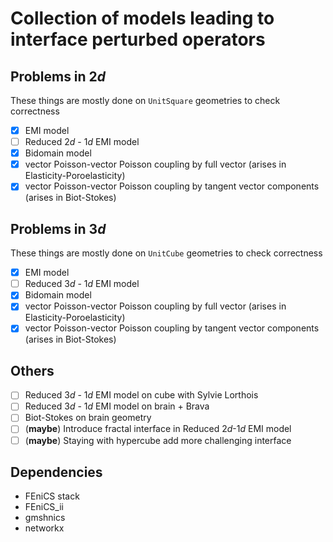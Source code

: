 # Collection of models leading to interface perturbed operators

## Problems in $2d$
These things are mostly done on `UnitSquare` geometries to check correctness
- [x] EMI model
- [ ] Reduced $2d$ - $1d$ EMI model 
- [x] Bidomain model
- [x] vector Poisson-vector Poisson coupling by full vector (arises in Elasticity-Poroelasticity)
- [x] vector Poisson-vector Poisson coupling by tangent vector components (arises in Biot-Stokes)

## Problems in $3d$
These things are mostly done on `UnitCube` geometries to check correctness
- [x] EMI model
- [ ] Reduced $3d$ - $1d$ EMI model 
- [x] Bidomain model
- [x] vector Poisson-vector Poisson coupling by full vector (arises in Elasticity-Poroelasticity)
- [x] vector Poisson-vector Poisson coupling by tangent vector components (arises in Biot-Stokes)

## Others
- [ ] Reduced $3d$ - $1d$ EMI model on cube with Sylvie Lorthois
- [ ] Reduced $3d$ - $1d$ EMI model on brain + Brava
- [ ] Biot-Stokes on brain geometry
- [ ] (**maybe**) Introduce fractal interface in Reduced $2d$-$1d$ EMI model
- [ ] (**maybe**) Staying with hypercube add more challenging interface

## Dependencies
- FEniCS stack
- FEniCS_ii
- gmshnics
- networkx
